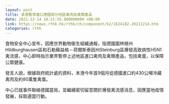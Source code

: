 ```yaml
---
layout: post
title: 本港暫停進口​德國部分地區禽肉及禽類產品
date: 2021-12-14 18:21:55.000000000 +08:00
link: https://news.rthk.hk/rthk/ch/component/k2/1624182-20211214.htm
categories: rthk
---
```


食物安全中心宣布，因應世界動物衞生組織通報，指德國圖林根州Hildburghausen區和石勒蘇益格－荷爾斯泰因州Steinburg區爆發高致病性H5N1禽流感，中心即時指示業界暫停上述地區進口禽肉及禽類產品，包括禽蛋，以保障公眾健康。

發言人說，根據政府統計處的資料，本港今年首9個月從德國進口約430公噸冷藏禽肉及約80萬隻禽蛋。

中心已就事件聯絡德國當局，並繼續密切留意關於爆發禽流感消息，因應當地疫情發展，採取適當行動。

